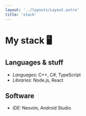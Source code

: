 ```yaml
---
layout: '../layouts/Layout.astro'
title: 'stack'
---
```


# My stack 🖥️

## Languages & stuff
- *Languages:* C++, C#, TypeScript
- *Libraries:* Node.js, React

## Software
- *IDE:* Neovim, Android Studio
